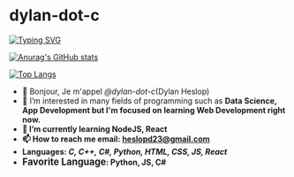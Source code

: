 <h1>dylan-dot-c</h1>
<a href="https://git.io/typing-svg"><img src="https://readme-typing-svg.herokuapp.com?font=Righteous&size=35&duration=3000&pause=1000&color=F7CB00&repeat=false&width=435&lines=Frontend+Developer;FullStack+Developer;Always+Improving;ALways+getting+better;Dylan+Heslop." alt="Typing SVG" /></a>

[![Anurag's GitHub stats](https://github-readme-stats.vercel.app/api?username=dylan-dot-c&show_icons=true&theme=nightowl&border_color=red)](https://github.com/anuraghazra/github-readme-stats)

[![Top Langs](https://github-readme-stats.vercel.app/api/top-langs/?username=dylan-dot-c&theme=radical&layout=compact)](https://github.com/anuraghazra/github-readme-stats)
- 👋 Bonjour, Je m'appel <i>@dylan-dot-c</i>(Dylan Heslop)
- 👀 I’m interested in many fields of programming such as <b>Data Science<b>, <b>App Development</b> but I'm focused on learning Web Development right now.
- 🌱 I’m currently learning NodeJS, React
- 📫 How to reach me email: <a href="mailto:heslopd23@gmail.com">heslopd23@gmail.com</a>
- <b>Languages:<b> <i>C, C++, C#, Python, HTML, CSS, JS, React</i>
- <big>Favorite Language</big>: Python, JS, C#
